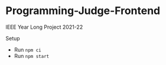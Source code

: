 # Programming-Judge-Frontend

IEEE Year Long Project 2021-22

Setup

- Run `npm ci`
- Run `npm start`
